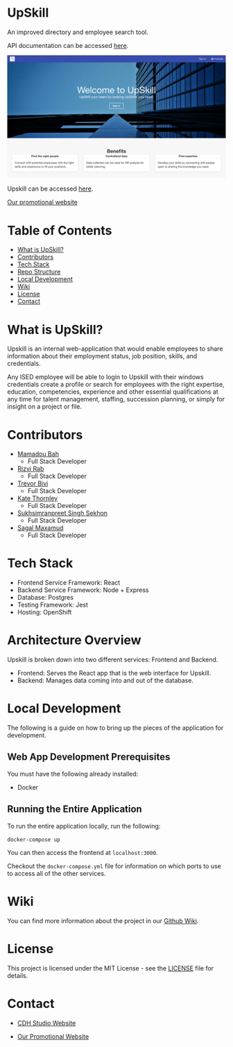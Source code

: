 # UpSkill

An improved directory and employee search tool.

API documentation can be accessed [here](https://documenter.getpostman.com/view/10159635/SzKQz14k?version=latest).

![Upskill Screenshot](docs/wikiFiles/upskill-splash.png?raw=true)

Upskill can be accessed [here](http://upskill-upskill.apps.dev.openshift.ised-isde.canada.ca/).

[Our promotional website](https://cdh-studio.github.io/UpSkill/)

# Table of Contents

- [What is UpSkill?](#what-is-upskill)
- [Contributors](#contributors)
- [Tech Stack](#tech-stack)
- [Repo Structure](#repo-structure)
- [Local Development](#local-development)
- [Wiki](#wiki)
- [License](#license)
- [Contact](#contact)

# What is UpSkill?

Upskill is an internal web-application that would enable employees to share information about their employment status, job position, skills, and credentials.

Any ISED employee will be able to login to Upskill with their windows credentials create a profile or search for employees with the right expertise, education, competencies, experience and other essential qualifications at any time for talent management, staffing, succession planning, or simply for insight on a project or file.

# Contributors

- [Mamadou Bah](https://www.linkedin.com/in/mamadou-bah-9962a711b/)
  - Full Stack Developer
- [Rizvi Rab](https://www.linkedin.com/in/rizvi-rab-370327160/)
  - Full Stack Developer
- [Trevor Bivi](https://www.linkedin.com/in/trevor-bivi-736181193/)
  - Full Stack Developer
- [Kate Thornley](https://www.linkedin.com/in/kate-a-w-thornley/)
  - Full Stack Developer
- [Sukhsimranpreet Singh Sekhon](www.linkedin.com/in/sukhsimranpreetsekhon)
  - Full Stack Developer
- [Sagal Maxamud](www.linkedin.com/in/s-glmxmd)
  - Full Stack Developer

# Tech Stack

- Frontend Service Framework: React
- Backend Service Framework: Node + Express
- Database: Postgres
- Testing Framework: Jest
- Hosting: OpenShift

# Architecture Overview

Upskill is broken down into two different services: Frontend and Backend.

- Frontend: Serves the React app that is the web interface for Upskill.
- Backend: Manages data coming into and out of the database.

# Local Development

The following is a guide on how to bring up the pieces of the application for development.

## Web App Development Prerequisites

You must have the following already installed:

- Docker

## Running the Entire Application

To run the entire application locally, run the following:

```
docker-compose up
```

You can then access the frontend at `localhost:3000`.

Checkout the `docker-compose.yml` file for information on which ports to use to access all of the other services.

# Wiki

You can find more information about the project in our [Github Wiki](https://github.com/CDH-Studio/UpSkill/wiki).

# License

This project is licensed under the MIT License - see the [LICENSE](LICENSE) file for details.

# Contact

- [CDH Studio Website](https://cdhstudio.ca/)

- [Our Promotional Website](https://cdh-studio.github.io/UpSkill/)
